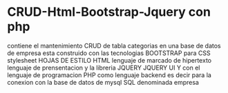 # CRUD-Html-Bootstrap-Jquery con php

contiene el mantenimiento CRUD de tabla categorias en una base de datos de empresa
esta construido con las tecnologias BOOTSTRAP para CSS stylesheet HOJAS DE ESTILO
HTML lenguaje de marcado de hipertexto lenguaje de prensentacion y
la libreria JQUERY JQUERY UI Y con el lenguaje de programacion PHP como lenguaje backend es decir
para la conexion con la base de datos de mysql SQL denominada
empresa
